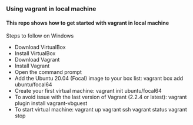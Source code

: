 ### Using vagrant in local machine

#### This repo shows how to get started with vagrant in local machine

Steps to follow on Windows

 - Download VirtualBox
 - Install VirtualBox
 - Download Vagrant
 - Install Vagrant
 - Open the command prompt
 - Add the Ubuntu 20.04 (Focal) image to your box list: vagrant box add ubuntu/focal64
 - Create your first virtual machine: vagrant init ubuntu/focal64
 - To avoid issue with the last version of Vagrant (2.2.4 or latest): vagrant plugin install vagrant-vbguest
 - To start virtual machine: vagrant up
   vagrant ssh
   vagrant status
   vagrant stop 
